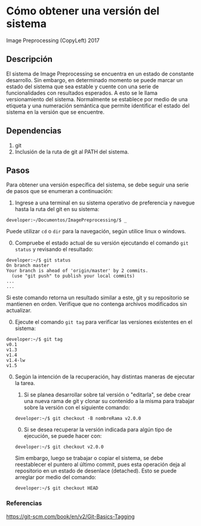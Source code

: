 Cómo obtener una versión del sistema
===
Image Preprocessing (CopyLeft) 2017

## Descripción
El sistema de Image Preprocessing se encuentra en un estado de constante desarrollo. Sin embargo, en determinado momento se puede marcar un estado del sistema que sea estable y cuente con una serie de funcionalidades con resultados esperados. A esto se le llama versionamiento del sistema. Normalmente se establece por medio de una etiqueta y una numeración semántica que permite identificar el estado del sistema en la versión que se encuentre.

## Dependencias
1. git
0. Inclusión de la ruta de git al PATH del sistema.

## Pasos
Para obtener una versión específica del sistema, se debe seguir una serie de pasos que se enumeran a continuación:

1. Ingrese a una terminal en su sistema operativo de preferencia y navegue hasta la ruta del git en su sistema:
```
developer:~/Documentos/ImagePreprocessing/$ _
```
Puede utilizar ```cd``` o ```dir``` para la navegación, según utilice linux o windows.

0. Compruebe el estado actual de su versión ejecutando el comando ```git status``` y revisando el resultado:
```
developer:~/$ git status
On branch master
Your branch is ahead of 'origin/master' by 2 commits.
  (use "git push" to publish your local commits)
...
...
```
Si este comando retorna un resultado similar a este, git y su repositorio se mantienen en orden. Verifique que no contenga archivos modificados sin actualizar.

0. Ejecute el comando ```git tag``` para verificar las versiones existentes en el sistema:
```
developer:~/$ git tag
v0.1
v1.3
v1.4
v1.4-lw
v1.5
```

0. Según la intención de la recuperación, hay distintas maneras de ejecutar la tarea.

    1. Si se planea desarrollar sobre tal versión o "editarla", se debe crear una nueva rama de git y clonar su contenido a la misma para trabajar sobre la versión con el siguiente comando:
    ```
    developer:~/$ git checkout -B nombreRama v2.0.0
    ```
    0. Si se desea recuperar la versión indicada para algún tipo de ejecución, se puede hacer con:
    ```
    developer:~/$ git checkout v2.0.0
    ```
    Sim embargo, luego se trabajar o copiar el sistema, se debe reestablecer el puntero al último commit, pues esta operación deja al repositorio en un estado de desenlace (detached). Esto se puede arreglar por medio del comando:
    ```
    developer:~/$ git checkout HEAD
    ```

### Referencias
https://git-scm.com/book/en/v2/Git-Basics-Tagging
